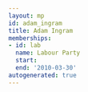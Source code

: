 ```yaml
---
layout: mp
id: adam_ingram
title: Adam Ingram
memberships:
- id: lab
  name: Labour Party
  start: 
  end: '2010-03-30'
autogenerated: true
---
```

